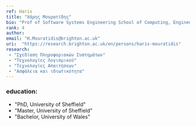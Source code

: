 ```yaml
---
ref: Haris
title: "Χάρης Μουρατίδης"
bio: "Prof of Software Systems Engineering School of Computing, Engineering and Maths"
rank: 4
author: 
email: "H.Mouratidis@brighton.ac.uk"
uri:  "https://research.brighton.ac.uk/en/persons/haris-mouratidis"
research:
 - "Σχεδίαση Πληροφοριακών Συστημάτων"
 - "Τεχνολογίες Λογισμικού"
 - "Τεχνολογίες Απαιτήσεων"
 - "Ασφάλεια και ιδιωτικότητα"
---
```


### education:
  - "PhD, University of Sheffield"
  - "Master, University of Sheffield"
  - "Bachelor, University of Wales"

